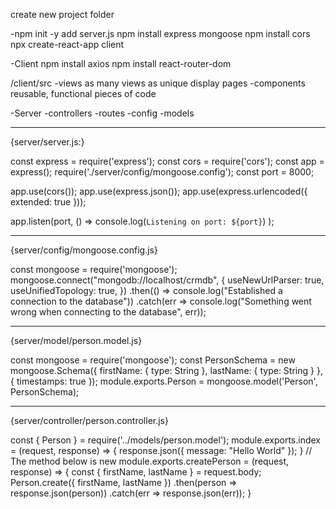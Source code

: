 
create new project folder

-npm init -y
add server.js
npm install express mongoose
npm install cors
npx create-react-app client

-Client
    npm install axios
    npm install react-router-dom

/client/src
    -views
        as many views as unique display pages
    -components
        reusable, functional pieces of code


-Server
    -controllers
    -routes
    -config
    -models


_____________________________________________________________________________________________________
{server/server.js:}

<!-- import dependencies -->
const express = require('express');
const cors = require('cors');
const app = express();
require('./server/config/mongoose.config');
const port = 8000;

app.use(cors());
app.use(express.json());
app.use(express.urlencoded({ extended: true }));
<!-- connect to mongodb -->

<!-- configure express -->

<!-- connect routes -->

<!-- start the express server -->
app.listen(port, () => console.log(`Listening on port: ${port}`) );


_____________________________________________________________________________________________________
{server/config/mongoose.config.js}

const mongoose = require('mongoose');
mongoose.connect("mongodb://localhost/crmdb", {
    useNewUrlParser: true,
    useUnifiedTopology: true,
})
    .then(() => console.log("Established a connection to the database"))
    .catch(err => console.log("Something went wrong when connecting to the database", err));


_____________________________________________________________________________________________________
{server/model/person.model.js}

const mongoose = require('mongoose');
const PersonSchema = new mongoose.Schema({
    firstName: { type: String },
    lastName: { type: String }
}, { timestamps: true });
module.exports.Person = mongoose.model('Person', PersonSchema);


_____________________________________________________________________________________________________
{server/controller/person.controller.js}

const { Person } = require('../models/person.model');
module.exports.index = (request, response) => {
    response.json({
        message: "Hello World"
    });
}
    // The method below is new
module.exports.createPerson = (request, response) => {
    const { firstName, lastName } = request.body;
    Person.create({
        firstName,
        lastName
    })
        .then(person => response.json(person))
        .catch(err => response.json(err));
}